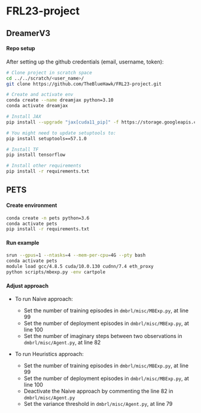 # FRL23-project
## DreamerV3

#### Repo setup
After setting up the github credentials (email, username, token): 

```bash
# Clone project in scratch space 
cd ../../scratch/<user_name>/
git clone https://github.com/TheBlueHawk/FRL23-project.git

# Create and activate env
conda create --name dreamjax python=3.10
conda activate dreamjax

# Install JAX
pip install --upgrade "jax[cuda11_pip]" -f https://storage.googleapis.com/jax-releases/jax_cuda_releases.html

# You might need to update setuptools to:
pip install setuptools==57.1.0

# Install TF
pip install tensorflow

# Install other requirements 
pip install -r requirements.txt
```

## PETS
#### Create environment
``` bash
conda create -n pets python=3.6
conda activate pets
pip install -r requirements.txt
```

#### Run example
``` bash
srun --gpus=1 --ntasks=4 --mem-per-cpu=4G --pty bash
conda activate pets
module load gcc/4.8.5 cuda/10.0.130 cudnn/7.4 eth_proxy
python scripts/mbexp.py -env cartpole
```

#### Adjust approach
* To run Naive approach:
  * Set the number of training episodes in `dmbrl/misc/MBExp.py`, at line 99
  * Set the number of deployment episodes in `dmbrl/misc/MBExp.py`, at line 100
  * Set the number of imaginary steps between two observations in `dmbrl/misc/Agent.py`, at line 82
 
* To run Heuristics approach:
  * Set the number of training episodes in `dmbrl/misc/MBExp.py`, at line 99
  * Set the number of deployment episodes in `dmbrl/misc/MBExp.py`, at line 100
  * Deactivate the Naive approach by commenting the line 82 in `dmbrl/misc/Agent.py`
  * Set the variance threshold in `dmbrl/misc/Agent.py`, at line 79

